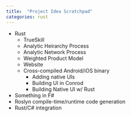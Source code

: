 ```yaml
---
title:  "Project Idea Scratchpad"
categories: rust
---
```


* Rust
    * TrueSkill
    * Analytic Heirarchy Process
    * Analytic Network Process
    * Weighted Product Model
    * Website
    * Cross-compiled Android/iOS binary
        * Adding native UIs
        * Building UI in Conrod
        * Building Native UI w/ Rust
* Something in F#
* Roslyn compile-time/runtime code generation
* Rust/C# integration